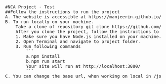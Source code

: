 <pre>
#NCA Project - Test 
##Follow the instructions to run the project
A. The website is accessible at https://manjeerin.github.io/nca.github.io/
B. To run locally on your machine. 
    Take a clone of repository git clone https://github.com/ManjeeriN/nca.github.io.git
    After you clone the project, follow the instructions to run on your local machine     
    1. Make sure you have Node.js installed on your machine. https://nodejs.org/en/download/
    2. Open Terminal and navigate to project folder.
    3. Run following commands
        ```
        a.npm install
        b.npm run start
        Your site will run at http://localhost:3000/
        ```
C. You can change the base url, when working on local in /js/script.js.        
